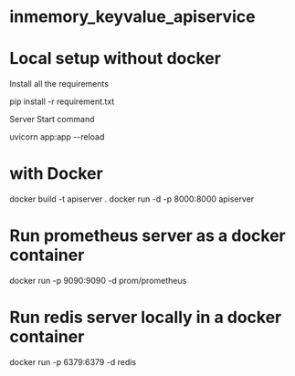 # inmemory_keyvalue_apiservice

# Local setup without docker

Install all the requirements

pip install -r requirement.txt

Server Start command

uvicorn app:app --reload

# with Docker

docker build -t apiserver .
docker run -d -p 8000:8000 apiserver

# Run prometheus server as a docker container

docker run -p 9090:9090 -d prom/prometheus

# Run redis server locally in a docker container

docker run -p 6379:6379 -d redis
